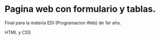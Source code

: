 # Pagina web con formulario y tablas.

Final para la materia EDI (Programacion Web) de 1er año.

HTML y CSS

